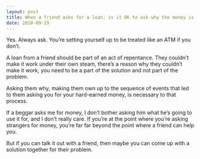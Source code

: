 ```yaml
---
layout: post
title: When a friend asks for a loan, is it OK to ask why the money is needed?
date: 2018-09-29
---
```


<p>Yes. Always ask. You’re setting yourself up to be treated like an ATM if you don’t.</p><p>A loan from a friend should be part of an act of repentance. They couldn’t make it work under their own steam, there’s a reason why they couldn’t make it work, you need to be a part of the solution and not part of the problem.</p><p>Asking them why, making them own up to the sequence of events that led to them asking you for your hard-earned money, is necessary to that process.</p><p>If a beggar asks me for money, I don’t bother asking him what he’s going to use it for, and I don’t really care. If you’re at the point where you’re asking strangers for money, you’re far far beyond the point where a friend can help you.</p><p>But if you can talk it out with a friend, then maybe you can come up with a solution together for their problem.</p>

